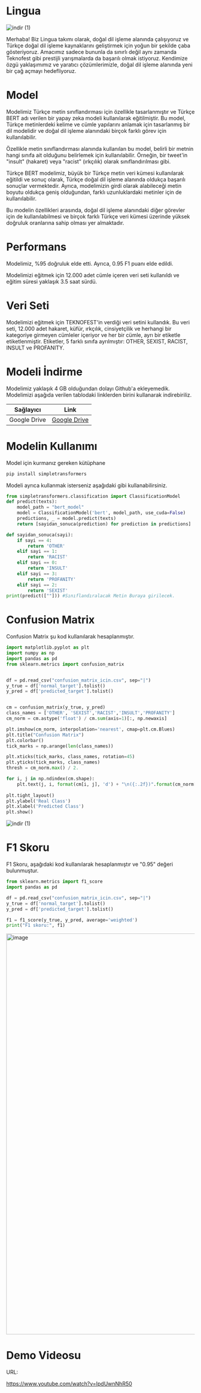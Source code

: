 # Lingua
![indir (1)](https://avatars.githubusercontent.com/u/129843671?s=400&u=54b132a4bbd3fe1822279ae20dcc4080bc98fabd&v=4)

Merhaba! Biz Lingua takımı olarak, doğal dil işleme alanında çalışıyoruz ve Türkçe doğal dil işleme kaynaklarını geliştirmek için yoğun bir şekilde çaba gösteriyoruz. Amacımız sadece bununla da sınırlı değil aynı zamanda Teknofest gibi prestijli yarışmalarda da başarılı olmak istiyoruz. Kendimize özgü yaklaşımımız ve yaratıcı çözümlerimizle, doğal dil işleme alanında yeni bir çağ açmayı hedefliyoruz.
# Model

Modelimiz Türkçe metin sınıflandırması için özellikle tasarlanmıştır ve Türkçe BERT adı verilen bir yapay zeka modeli kullanılarak eğitilmiştir. Bu model, Türkçe metinlerdeki kelime ve cümle yapılarını anlamak için tasarlanmış bir dil modelidir ve doğal dil işleme alanındaki birçok farklı görev için kullanılabilir.

Özellikle metin sınıflandırması alanında kullanılan bu model, belirli bir metnin hangi sınıfa ait olduğunu belirlemek için kullanılabilir. Örneğin, bir tweet'in "insult" (hakaret) veya "racist" (ırkçılık) olarak sınıflandırılması gibi.

Türkçe BERT modelimiz, büyük bir Türkçe metin veri kümesi kullanılarak eğitildi ve sonuç olarak, Türkçe doğal dil işleme alanında oldukça başarılı sonuçlar vermektedir. Ayrıca, modelimizin girdi olarak alabileceği metin boyutu oldukça geniş olduğundan, farklı uzunluklardaki metinler için de kullanılabilir.

Bu modelin özellikleri arasında, doğal dil işleme alanındaki diğer görevler için de kullanılabilmesi ve birçok farklı Türkçe veri kümesi üzerinde yüksek doğruluk oranlarına sahip olması yer almaktadır.
# Performans

Modelimiz, %95 doğruluk elde etti. Ayrıca, 0.95 F1 puanı elde edildi.

Modelimizi eğitmek için 12.000 adet cümle içeren veri seti kullanıldı ve eğitim süresi yaklaşık 3.5 saat sürdü.

# Veri Seti

Modelimizi eğitmek için TEKNOFEST'in verdiği veri setini kullandık. Bu veri seti, 12.000 adet hakaret, küfür, ırkçılık, cinsiyetçilik ve herhangi bir kategoriye girmeyen cümleler içeriyor ve her bir cümle, ayrı bir etiketle etiketlenmiştir. Etiketler, 5 farklı sınıfa ayrılmıştır: OTHER, SEXIST, RACIST, INSULT ve PROFANITY.

# Modeli İndirme

Modelimiz yaklaşık 4 GB olduğundan dolayı Github'a ekleyemedik. Modelimizi aşağıda verilen tablodaki linklerden birini kullanarak indirebiriliz.

Sağlayıcı | Link
--- | --- |
Google Drive | [Google Drive](https://drive.google.com/file/d/1NK6ZyTdQo73uZZ34QzPdvDwk7DXSaZnZ/view?usp=sharing) |

# Modelin Kullanımı
Model için kurmanız gereken kütüphane
```python
pip install simpletransformers
```
Modeli ayrıca kullanmak isterseniz aşağıdaki gibi kullanabilirsiniz.

```python
from simpletransformers.classification import ClassificationModel
def predict(texts):
    model_path = "bert_model"
    model = ClassificationModel('bert', model_path, use_cuda=False)
    predictions, _ = model.predict(texts)
    return [sayidan_sonuca(prediction) for prediction in predictions]

def sayidan_sonuca(sayi):
    if sayi == 4:
        return 'OTHER'
    elif sayi == 1:
        return 'RACIST'
    elif sayi == 0:
        return 'INSULT'
    elif sayi == 3:
        return 'PROFANITY'
    elif sayi == 2:
        return 'SEXIST'
print(predict([""])) #Sınıflandıralacak Metin Buraya girilecek.
```
# Confusion Matrix

Confusion Matrix şu kod kullanılarak hesaplanmıştır.

```python 
import matplotlib.pyplot as plt
import numpy as np
import pandas as pd
from sklearn.metrics import confusion_matrix


df = pd.read_csv("confusion_matrix_icin.csv", sep="|")
y_true = df['normal_target'].tolist()
y_pred = df['predicted_target'].tolist()


cm = confusion_matrix(y_true, y_pred)
class_names = ['OTHER', 'SEXIST','RACIST','INSULT','PROFANITY']
cm_norm = cm.astype('float') / cm.sum(axis=1)[:, np.newaxis]

plt.imshow(cm_norm, interpolation='nearest', cmap=plt.cm.Blues)
plt.title("Confusion Matrix")
plt.colorbar()
tick_marks = np.arange(len(class_names))

plt.xticks(tick_marks, class_names, rotation=45)
plt.yticks(tick_marks, class_names) 
thresh = cm_norm.max() / 2.

for i, j in np.ndindex(cm.shape):
    plt.text(j, i, format(cm[i, j], 'd') + "\n({:.2f})".format(cm_norm[i, j]), horizontalalignment="center", color="white" if cm_norm[i, j] > thresh else "black")
             
plt.tight_layout()
plt.ylabel('Real Class')
plt.xlabel('Predicted Class')
plt.show()
```

![indir (1)](https://user-images.githubusercontent.com/81961593/230114000-7a518281-9674-4267-96b4-e3ac9c9d772b.png)

# F1 Skoru

F1 Skoru, aşağıdaki kod kullanılarak hesaplanmıştır ve "0.95" değeri bulunmuştur.

```python 
from sklearn.metrics import f1_score
import pandas as pd

df = pd.read_csv("confusion_matrix_icin.csv", sep="|")
y_true = df['normal_target'].tolist()
y_pred = df['predicted_target'].tolist()

f1 = f1_score(y_true, y_pred, average='weighted')
print("F1 skoru:", f1)
```

<img width="1072" alt="image" src="https://user-images.githubusercontent.com/81961593/230116788-2714a0ee-4a49-45b6-a507-cb6d4b5fb653.png">

# Demo Videosu
URL:

https://www.youtube.com/watch?v=IpdUwnNhR50
